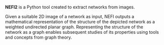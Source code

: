 **NEFI2** is a Python tool created to extract networks from images.

Given a suitable 2D image of a network as input, NEFI outputs a mathematical representation of the structure of the depicted network as a weighted undirected planar graph.
Representing the structure of the network as a graph enables subsequent studies of its properties using tools and concepts from graph theory.

<add screenshots>
